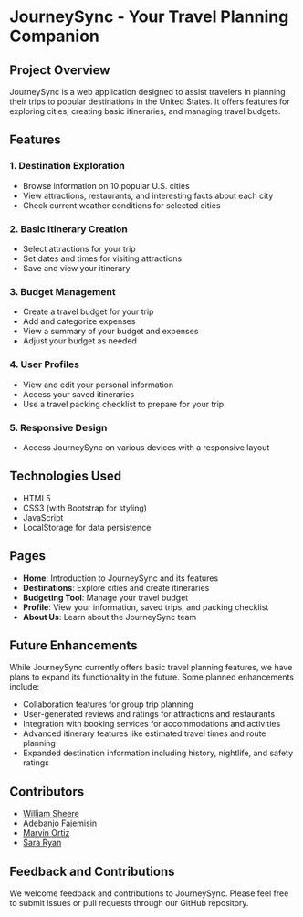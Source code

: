 # JourneySync - Your Travel Planning Companion

## Project Overview

JourneySync is a web application designed to assist travelers in planning their trips to popular destinations in the United States. It offers features for exploring cities, creating basic itineraries, and managing travel budgets.

## Features

### 1. Destination Exploration
- Browse information on 10 popular U.S. cities
- View attractions, restaurants, and interesting facts about each city
- Check current weather conditions for selected cities

### 2. Basic Itinerary Creation
- Select attractions for your trip
- Set dates and times for visiting attractions
- Save and view your itinerary

### 3. Budget Management
- Create a travel budget for your trip
- Add and categorize expenses
- View a summary of your budget and expenses
- Adjust your budget as needed

### 4. User Profiles
- View and edit your personal information
- Access your saved itineraries
- Use a travel packing checklist to prepare for your trip

### 5. Responsive Design
- Access JourneySync on various devices with a responsive layout

## Technologies Used

- HTML5
- CSS3 (with Bootstrap for styling)
- JavaScript
- LocalStorage for data persistence
  
## Pages

- **Home**: Introduction to JourneySync and its features
- **Destinations**: Explore cities and create itineraries
- **Budgeting Tool**: Manage your travel budget
- **Profile**: View your information, saved trips, and packing checklist
- **About Us**: Learn about the JourneySync team

## Future Enhancements

While JourneySync currently offers basic travel planning features, we have plans to expand its functionality in the future. Some planned enhancements include:

- Collaboration features for group trip planning
- User-generated reviews and ratings for attractions and restaurants
- Integration with booking services for accommodations and activities
- Advanced itinerary features like estimated travel times and route planning
- Expanded destination information including history, nightlife, and safety ratings

## Contributors

- [William Sheere](https://github.com/WilliamSheere)
- [Adebanjo Fajemisin](https://github.com/AOF-O5-1)
- [Marvin Ortiz](https://github.com/ortizm13)
- [Sara Ryan](https://github.com/MadamLoki)

## Feedback and Contributions

We welcome feedback and contributions to JourneySync. Please feel free to submit issues or pull requests through our GitHub repository.
